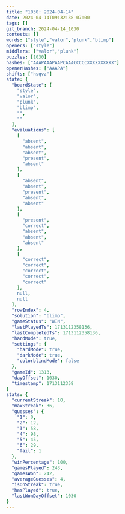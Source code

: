 ```yaml
---
title: "1030: 2024-04-14"
date: 2024-04-14T09:32:38-07:00
tags: []
git_branch: 2024-04-14_1030
contests: []
words: ["style","valor","plunk","blimp"]
openers: ["style"]
middlers: ["valor","plunk"]
puzzles: [1030]
hashes: ["AAAPAAAPAAPCAAACCCCCXXXXXXXXXX"]
openerHashes: ["AAAPA"]
shifts: ["hsqvz"]
state: {
  "boardState": [
    "style",
    "valor",
    "plunk",
    "blimp",
    "",
    ""
  ],
  "evaluations": [
    [
      "absent",
      "absent",
      "absent",
      "present",
      "absent"
    ],
    [
      "absent",
      "absent",
      "present",
      "absent",
      "absent"
    ],
    [
      "present",
      "correct",
      "absent",
      "absent",
      "absent"
    ],
    [
      "correct",
      "correct",
      "correct",
      "correct",
      "correct"
    ],
    null,
    null
  ],
  "rowIndex": 4,
  "solution": "blimp",
  "gameStatus": "WIN",
  "lastPlayedTs": 1713112358136,
  "lastCompletedTs": 1713112358136,
  "hardMode": true,
  "settings": {
    "hardMode": true,
    "darkMode": true,
    "colorblindMode": false
  },
  "gameId": 1313,
  "dayOffset": 1030,
  "timestamp": 1713112358
}
stats: {
  "currentStreak": 10,
  "maxStreak": 36,
  "guesses": {
    "1": 0,
    "2": 12,
    "3": 58,
    "4": 98,
    "5": 45,
    "6": 29,
    "fail": 1
  },
  "winPercentage": 100,
  "gamesPlayed": 243,
  "gamesWon": 242,
  "averageGuesses": 4,
  "isOnStreak": true,
  "hasPlayed": true,
  "lastWonDayOffset": 1030
}
---
```

<!-- more -->
